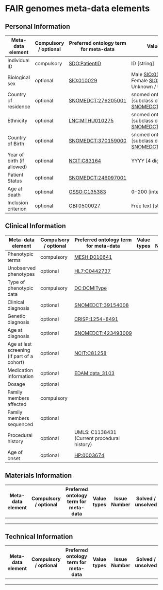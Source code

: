 # FAIR genomes meta-data elements 


## Personal Information

| Meta-data element          | Compulsory / optional | Preferred ontology term for meta-data| Value types | Issue Number | Solved / unsolved |
|----------------------------|-----------------------|--------------------------------------------------------------------------------------------------------------------------------------------------------------------|-------------|--------------|-------------------|
| Individual ID              | compulsory            | [SDO:PatientID](https://bioportal.bioontology.org/ontologies/SDO?p=classes&conceptid=http%3A%2F%2Fmimi.case.edu%2Fontologies%2F2009%2F1%2FSDO.owl%23PatientID)     |      ID [string]       |       [#3](https://github.com/fairgenomes/information/issues/3)       |     unsolved             |
| Biological sex             | optional              | [SIO:010029](http://semanticscience.org/resource/SIO_010029.rdf)|       Male [SIO:010048](http://semanticscience.org/resource/SIO_010048)  <br> Female [SIO:010048](http://semanticscience.org/resource/SIO_010048) <br> Unknown / Undetermined []()|   [#4](https://github.com/fairgenomes/information/issues/4)           |         unsolved          |
| Country of residence       | optional              | [SNOMEDCT:276205001](http://bioportal.bioontology.org/ontologies/SNOMEDCT?p=classes&conceptid=276205001)| snomed ontological term [subclass of [SNOMEDCT:370159000](http://bioportal.bioontology.org/ontologies/SNOMEDCT?p=classes&conceptid=370159000)]  | [#5](https://github.com/fairgenomes/information/issues/5) |unsolved|
| Ethnicity                  | optional              | [LNC:MTHU010275](https://bioportal.bioontology.org/ontologies/LOINC?p=classes&conceptid=http%3A%2F%2Fpurl.bioontology.org%2Fontology%2FLNC%2FMTHU010275)|snomed ontological term [subclass of [SNOMEDCT:370159000](http://bioportal.bioontology.org/ontologies/SNOMEDCT?p=classes&conceptid=370159000)]|     [#6](https://github.com/fairgenomes/information/issues/6) |unsolved|
| Country of Birth           | optional              | [SNOMEDCT:370159000](http://bioportal.bioontology.org/ontologies/SNOMEDCT?p=classes&conceptid=370159000)|snomed ontological term [subclass of [SNOMEDCT:370159000](http://bioportal.bioontology.org/ontologies/SNOMEDCT?p=classes&conceptid=370159000)] |[#7](https://github.com/fairgenomes/information/issues/7) |unsolved|
| Year of birth (if allowed) | optional              | [NCIT:C83164](https://bioportal.bioontology.org/ontologies/NCIT/?p=classes&conceptid=http%3A%2F%2Fncicb.nci.nih.gov%2Fxml%2Fowl%2FEVS%2FThesaurus.owl%23C83164)| YYYY [4 digits] |[#8](https://github.com/fairgenomes/information/issues/8) |unsolved|
| Patient Status             | optional              | [SNOMEDCT:246097001](http://bioportal.bioontology.org/ontologies/SNOMEDCT?p=classes&conceptid=http%3A%2F%2Fpurl.bioontology.org%2Fontology%2FSNOMEDCT%2F246097001) |             |[#9](https://github.com/fairgenomes/information/issues/9) |unsolved|
| Age at death               | optional              | [GSSO:C135383](https://bioportal.bioontology.org/ontologies/GSSO/?p=classes&conceptid=http%3A%2F%2Fncicb.nci.nih.gov%2Fxml%2Fowl%2FEVS%2FThesaurus.owl%23C135383)  | 0-200 [integer] |[#10](https://github.com/fairgenomes/information/issues/10) |unsolved|
| Inclusion criterion        | optional              | [OBI:0500027](https://bioportal.bioontology.org/ontologies/OBI?p=classes&conceptid=http%3A%2F%2Fpurl.obolibrary.org%2Fobo%2FOBI_0500027)| Free text [string] |[#11](https://github.com/fairgenomes/information/issues/11) |unsolved|

## Clinical Information

| Meta-data element          | Compulsory / optional | Preferred ontology term for meta-data| Value types | Issue Number | Solved / unsolved |
|----------------------------|-----------------------|--------------------------------------------------------------------------------------------------------------------------------------------------------------------|-------------|--------------|-------------------|
|Phenotypic terms | compulsory | [MESH:D010641](http://bioportal.bioontology.org/ontologies/MESH?p=classes&conceptid=http%3A%2F%2Fpurl.bioontology.org%2Fontology%2FMESH%2FD010641) |  |  |  |
Unobserved phenotypes | optional | [HL7:C0442737](http://purl.bioontology.org/ontology/HL7/C0442737) |  |  |  |
Type of phenotypic data | compulsory | [DC:DCMIType](http://bioportal.bioontology.org/ontologies/DC?p=classes&conceptid=http%3A%2F%2Fpurl.org%2Fdc%2Fterms%2FDCMIType) |  |  |  |
Clinical diagnosis | optional | [SNOMEDCT:39154008](http://bioportal.bioontology.org/ontologies/SNOMEDCT?p=classes&conceptid=http%3A%2F%2Fpurl.bioontology.org%2Fontology%2FSNOMEDCT%2F39154008) |  |  |  |
Genetic diagnosis | optional | [CRISP:1254-8491](http://bioportal.bioontology.org/ontologies/CRISP?p=classes&conceptid=http%3A%2F%2Fpurl.bioontology.org%2Fontology%2FCSP%2F1254-8491) |  |  |  |
Age at diagnosis | optional | [SNOMEDCT:423493009](http://bioportal.bioontology.org/ontologies/SNOMEDCT/?p=classes&conceptid=http%3A%2F%2Fpurl.bioontology.org%2Fontology%2FSNOMEDCT%2F423493009) |  |  |  |
Age at last screening (if part of a cohort) | optional | [NCIT:C81258](http://bioportal.bioontology.org/ontologies/NCIT?p=classes&conceptid=http%3A%2F%2Fncicb.nci.nih.gov%2Fxml%2Fowl%2FEVS%2FThesaurus.owl%23C81258) |  |  |  |
Medication information | optional | [EDAM:data_3103](http://bioportal.bioontology.org/ontologies/EDAM?p=classes&conceptid=http%3A%2F%2Fedamontology.org%2Fdata_3103) |  |  |  |
Dosage | optional | |  |  |  |
Family members affected | compulsory | []() |  |  |  |
Family members sequenced | optional | []() |  |  |  |
Procedural history | optional | UMLS: C1138431 (Current procedural history) |  |  |  |
Age of onset | optional | [HP:0003674](http://bioportal.bioontology.org/ontologies/HP/?p=classes&conceptid=http%3A%2F%2Fpurl.obolibrary.org%2Fobo%2FHP_0003674) |  |  |  |
## Materials Information

| Meta-data element | Compulsory / optional | Preferred ontology term for meta-data | Value types | Issue Number | Solved / unsolved |
|-------------------|-----------------------|---------------------------------------|-------------|--------------|-------------------|
|                   |                       |                                       |             |              |                   |
|                   |                       |                                       |             |              |                   |
|                   |                       |                                       |             |              |                   |
## Technical Information

| Meta-data element | Compulsory / optional | Preferred ontology term for meta-data | Value types | Issue Number | Solved / unsolved |
|-------------------|-----------------------|---------------------------------------|-------------|--------------|-------------------|
|                   |                       |                                       |             |              |                   |
|                   |                       |                                       |             |              |                   |
|                   |                       |                                       |             |              |                   |
